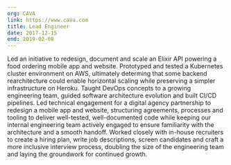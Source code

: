 ```yaml
---
org: CAVA
link: https://www.cava.com
title: Lead Engineer
date: 2017-12-15
end: 2019-02-08
---
```

Led an initiative to redesign, document and scale an Elixir API powering a food ordering mobile app and website. Prototyped and tested a Kubernetes cluster environment on AWS, ultimately determing that some backend rearchitecture could enable horizontal scaling while preserving a simpler infrastructure on Heroku. Taught DevOps concepts to a growing engineering team, guided software architecture evolution and built CI/CD pipelines. Led technical engagement for a digital agency partnership to redesign a mobile app and website, structuring agreements, processes and tooling to deliver well-tested, well-documented code while keeping our internal engineering team actively engaged to ensure familiarity with the architecture and a smooth handoff. Worked closely with in-house recruiters to create a hiring plan, write job descriptions, screen candidates and craft a more inclusive interview process, doubling the size of the engineering team and laying the groundwork for continued growth.
